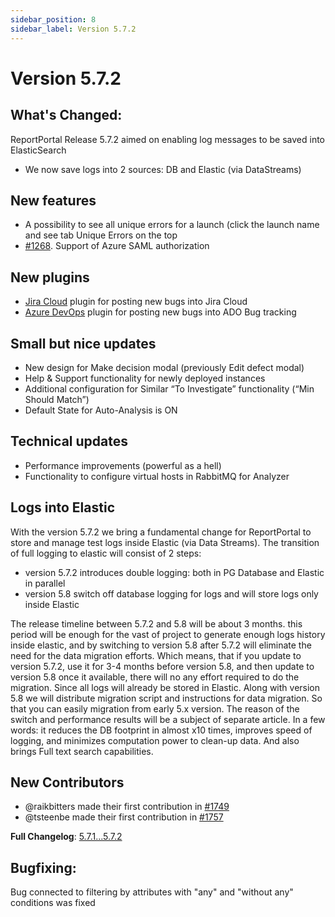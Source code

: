 ```yaml
---
sidebar_position: 8
sidebar_label: Version 5.7.2
---
```


# Version 5.7.2

## What's Changed:

ReportPortal Release 5.7.2 aimed on enabling log messages to be saved into ElasticSearch
- We now save logs into 2 sources: DB and Elastic (via DataStreams)

## New features
- A possibility to see all unique errors for a launch (click the launch name and see tab Unique Errors on the top
- [#1268](https://github.com/reportportal/reportportal/issues/1268). Support of Azure SAML authorization

## New plugins
- [Jira Cloud](https://github.com/reportportal/plugin-bts-jira-cloud/packages/1366483) plugin for posting new bugs into Jira Cloud
- [Azure DevOps](https://github.com/reportportal/plugin-bts-azure/packages/1366495) plugin for posting new bugs into ADO Bug tracking

## Small but nice updates
- New design for Make decision modal (previously Edit defect modal)
- Help & Support functionality for newly deployed instances
- Additional configuration for Similar “To Investigate” functionality (“Min Should Match”)
- Default State for Auto-Analysis is ON

## Technical updates
- Performance improvements (powerful as a hell)
- Functionality to configure virtual hosts in RabbitMQ for Analyzer

## Logs into Elastic
With the version 5.7.2 we bring a fundamental change for ReportPortal to store and manage test logs inside Elastic (via Data Streams).
The transition of full logging to elastic will consist of 2 steps:
- version 5.7.2 introduces double logging: both in PG Database and Elastic in parallel
- version 5.8 switch off database logging for logs and will store logs only inside Elastic

The release timeline between 5.7.2 and 5.8 will be about 3 months.
this period will be enough for the vast of project to generate enough logs history inside elastic, and by switching to version 5.8 after 5.7.2 will eliminate the need for the data migration efforts.
Which means, that if you update to version 5.7.2, use it for 3-4 months before version 5.8, and then update to version 5.8 once it available, there will no  any effort required to do the migration. Since all logs will already be stored in Elastic.
Along with version 5.8 we will distribute migration script and instructions for data migration. So that you can easily migration from early 5.x version.
The reason of the switch and performance results will be a subject of separate article.
In a few words: it reduces the DB footprint in almost x10 times, improves speed of logging, and minimizes computation power to clean-up data. And  also brings Full text search capabilities.

## New Contributors
* @raikbitters made their first contribution in [#1749](https://github.com/reportportal/reportportal/pull/1749)
* @tsteenbe made their first contribution in [#1757](https://github.com/reportportal/reportportal/pull/1757)

**Full Changelog**: [5.7.1...5.7.2](https://github.com/reportportal/reportportal/compare/5.7.1...5.7.2)

## Bugfixing:
Bug connected to filtering by attributes with "any" and "without any" conditions was fixed
